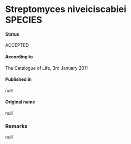 # Streptomyces niveiciscabiei SPECIES

#### Status
ACCEPTED

#### According to
The Catalogue of Life, 3rd January 2011

#### Published in
null

#### Original name
null

### Remarks
null